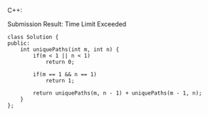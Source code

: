 C++:

Submission Result: Time Limit Exceeded  
```
class Solution {
public:
    int uniquePaths(int m, int n) {
        if(m < 1 || n < 1)
            return 0;

        if(m == 1 && n == 1)
            return 1;

        return uniquePaths(m, n - 1) + uniquePaths(m - 1, n);      
    }
};
```
